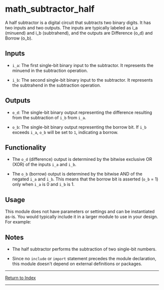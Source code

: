 # math_subtractor_half

A half subtractor is a digital circuit that subtracts two binary digits. It has two inputs and two outputs. The inputs are typically labeled as i_a (minuend) and i_b (subtrahend), and the outputs are Difference (o_d) and Borrow (o_b).

## Inputs

- `i_a`: The first single-bit binary input to the subtractor. It represents the minuend in the subtraction operation.

- `i_b`: The second single-bit binary input to the subtractor. It represents the subtrahend in the subtraction operation.

## Outputs

- `o_d`: The single-bit binary output representing the difference resulting from the subtraction of `i_b` from `i_a`.

- `o_b`: The single-bit binary output representing the borrow bit. If `i_b` exceeds `i_a`, `o_b` will be set to `1`, indicating a borrow.

## Functionality

- The `o_d` (difference) output is determined by the bitwise exclusive OR (XOR) of the inputs `i_a` and `i_b`.

- The `o_b` (borrow) output is determined by the bitwise AND of the negated `i_a` and `i_b`. This means that the borrow bit is asserted (`o_b` = 1) only when `i_a` is 0 and `i_b` is 1.

## Usage

This module does not have parameters or settings and can be instantiated as-is. You would typically include it in a larger module to use in your design. For example:

## Notes

- The half subtractor performs the subtraction of two single-bit numbers.

- Since no `include` or `import` statement precedes the module declaration, this module doesn't depend on external definitions or packages.

---

[Return to Index](index.md)

---
